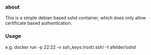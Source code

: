 ### about
This is a simple debian based sshd container, which does only allow certificate based authentication.

### Usage

e.g. docker run -p 22:22 -v ssh_keys:/root/.ssh/ -t afelder/sshd